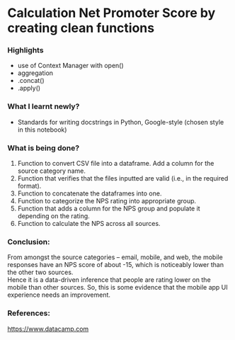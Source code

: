 # Calculation Net Promoter Score by creating clean functions


### Highlights

* use of Context Manager with open()
* aggregation
* .concat()
* .apply()



### What I learnt newly?

* Standards for writing docstrings in Python, Google-style (chosen style in this notebook)

### What is being done?

1) Function to convert CSV file into a dataframe. Add a column for the source category name. <br>
2) Function that verifies that the files inputted are valid (i.e., in the required format).<br>
3) Function to concatenate the dataframes into one.<br>
4) Function to categorize the NPS rating into appropriate group.<br>
5) Function that adds a column for the NPS group and populate it depending on the rating.<br>
6) Function to calculate the NPS across all sources.<br>
 

### Conclusion:

From amongst the source categories – email, mobile, and web, the mobile responses have an NPS score of about -15, which is noticeably lower than the other two sources. <br>
Hence it is a data-driven inference that people are rating lower on the mobile than other sources. So, this is some evidence that the mobile app UI experience needs an improvement. 

### References:

 https://www.datacamp.com <br>